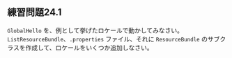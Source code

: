 ## 練習問題24.1

`GlobalHello` を、例として挙げたロケールで動かしてみなさい。
`ListResourceBundle`、`.properties` ファイル、それに `ResourceBundle` のサブクラスを作成して、ロケールをいくつか追加しなさい。
